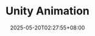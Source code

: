 ---
title: "Unity Animation"
description: 
date: 2025-05-20T02:27:55+08:00
image: 
math: 
license: 
hidden: false
comments: true
draft: true
---